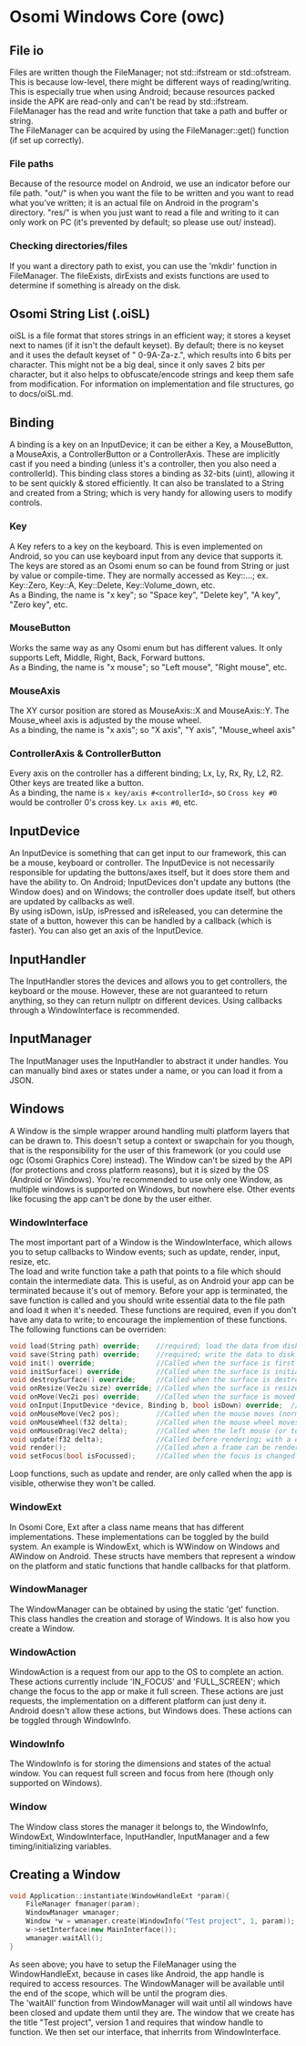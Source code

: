 # Osomi Windows Core (owc)
## File io
Files are written though the FileManager; not std::ifstream or std::ofstream. This is because low-level, there might be different ways of reading/writing. This is especially true when using Android; because resources packed inside the APK are read-only and can't be read by std::ifstream. FileManager has the read and write function that take a path and buffer or string.  
The FileManager can be acquired by using the FileManager::get() function (if set up correctly).
### File paths
Because of the resource model on Android, we use an indicator before our file path. "out/" is when you want the file to be written and you want to read what you've written; it is an actual file on Android in the program's directory. "res/" is when you just want to read a file and writing to it can only work on PC (it's prevented by default; so please use out/ instead).
### Checking directories/files
If you want a directory path to exist, you can use the 'mkdir' function in FileManager. The fileExists, dirExists and exists functions are used to determine if something is already on the disk.
## Osomi String List (.oiSL)
oiSL is a file format that stores strings in an efficient way; it stores a keyset next to names (if it isn't the default keyset). By default; there is no keyset and it uses the default keyset of " 0-9A-Za-z.", which results into 6 bits per character. This might not be a big deal, since it only saves 2 bits per character, but it also helps to obfuscate/encode strings and keep them safe from modification. For information on implementation and file structures, go to docs/oiSL.md.
## Binding
A binding is a key on an InputDevice; it can be either a Key, a MouseButton, a MouseAxis, a ControllerButton or a ControllerAxis. These are implicitly cast if you need a binding (unless it's a controller, then you also need a controllerId). This binding class stores a binding as 32-bits (uint), allowing it to be sent quickly & stored efficiently. It can also be translated to a String and created from a String; which is very handy for allowing users to modify controls.
### Key
A Key refers to a key on the keyboard. This is even implemented on Android, so you can use keyboard input from any device that supports it. The keys are stored as an Osomi enum so can be found from String or just by value or compile-time. They are normally accessed as Key::...; ex. Key::Zero, Key::A, Key::Delete, Key::Volume_down, etc.  
As a Binding, the name is "x key"; so "Space key", "Delete key", "A key", "Zero key", etc.
### MouseButton
Works the same way as any Osomi enum but has different values. It only supports Left, Middle, Right, Back, Forward buttons.  
As a Binding, the name is "x mouse"; so "Left mouse", "Right mouse", etc.
### MouseAxis
The XY cursor position are stored as MouseAxis::X and MouseAxis::Y. The Mouse_wheel axis is adjusted by the mouse wheel.  
As a binding, the name is "x axis"; so "X axis", "Y axis", "Mouse_wheel axis"
### ControllerAxis & ControllerButton
Every axis on the controller has a different binding; Lx, Ly, Rx, Ry, L2, R2. Other keys are treated like a button.  
As a binding, the name is `x key/axis #<controllerId>`, so `Cross key #0` would be controller 0's cross key. `Lx axis #0`, etc.
## InputDevice
An InputDevice is something that can get input to our framework, this can be a mouse, keyboard or controller. The InputDevice is not necessarily responsible for updating the buttons/axes itself, but it does store them and have the ability to. On Android; InputDevices don't update any buttons (the Window does) and on Windows; the controller does update itself, but others are updated by callbacks as well.  
By using isDown, isUp, isPressed and isReleased, you can determine the state of a button, however this can be handled by a callback (which is faster). You can also get an axis of the InputDevice.
## InputHandler
The InputHandler stores the devices and allows you to get controllers, the keyboard or the mouse. However, these are not guaranteed to return anything, so they can return nullptr on different devices. Using callbacks through a WindowInterface is recommended.
## InputManager
The InputManager uses the InputHandler to abstract it under handles. You can manually bind axes or states under a name, or you can load it from a JSON.
## Windows
A Window is the simple wrapper around handling multi platform layers that can be drawn to. This doesn't setup a context or swapchain for you though, that is the responsibility for the user of this framework (or you could use ogc (Osomi Graphics Core) instead). The Window can't be sized by the API (for protections and cross platform reasons), but it is sized by the OS (Android or Windows). You're recommended to use only one Window, as multiple windows is supported on Windows, but nowhere else. Other events like focusing the app can't be done by the user either.
### WindowInterface
The most important part of a Window is the WindowInterface, which allows you to setup callbacks to Window events; such as update, render, input, resize, etc.  
The load and write function take a path that points to a file which should contain the intermediate data. This is useful, as on Android your app can be terminated because it's out of memory. Before your app is terminated, the save function is called and you should write essential data to the file path and load it when it's needed. These functions are required, even if you don't have any data to write; to encourage the implemention of these functions.  
The following functions can be overriden:
```cpp
void load(String path) override;    //required; load the data from disk
void save(String path) override;    //required; write the data to disk
void init() override;               //Called when the surface is first initialized
void initSurface() override;        //Called when the surface is initialized (resized or initialized)
void destroySurface() override;     //Called when the surface is destroyed
void onResize(Vec2u size) override; //Called when the surface is resized
void onMove(Vec2i pos) override;    //Called when the surface is moved
void onInput(InputDevice *device, Binding b, bool isDown) override;  //Called when a boolean binding has changed state
void onMouseMove(Vec2 pos);         //Called when the mouse moves (normalized coordinates [0, 1])
void onMouseWheel(f32 delta);       //Called when the mouse wheel moves
void onMouseDrag(Vec2 delta);       //Called when the left mouse (or touchscreen) is clicked and the mouse moves
void update(f32 delta);             //Called before rendering; with a delta time between frames
void render();                      //Called when a frame can be rendered (after render), only use this function for render-heavy functions, setup everything in update, not render.
void setFocus(bool isFocussed);     //Called when the focus is changed
```
Loop functions, such as update and render, are only called when the app is visible, otherwise they won't be called.
### WindowExt
In Osomi Core, Ext after a class name means that has different implementations. These implementations can be toggled by the build system. An example is WindowExt, which is WWindow on Windows and AWindow on Android. These structs have members that represent a window on the platform and static functions that handle callbacks for that platform.
### WindowManager
The WindowManager can be obtained by using the static 'get' function. This class handles the creation and storage of Windows. It is also how you create a Window.
### WindowAction
WindowAction is a request from our app to the OS to complete an action. These actions currently include 'IN_FOCUS' and 'FULL_SCREEN'; which change the focus to the app or make it full screen. These actions are just requests, the implementation on a different platform can just deny it. Android doesn't allow these actions, but Windows does. These actions can be toggled through WindowInfo.
### WindowInfo
The WindowInfo is for storing the dimensions and states of the actual window. You can request full screen and focus from here (though only supported on Windows).
### Window
The Window class stores the manager it belongs to, the WindowInfo, WindowExt, WindowInterface, InputHandler, InputManager and a few timing/initializing variables.
## Creating a Window
```cpp
void Application::instantiate(WindowHandleExt *param){
	FileManager fmanager(param);
	WindowManager wmanager;
	Window *w = wmanager.create(WindowInfo("Test project", 1, param));
	w->setInterface(new MainInterface());
	wmanager.waitAll();
}
```
As seen above; you have to setup the FileManager using the WindowHandleExt, because in cases like Android, the app handle is required to access resources. The WindowManager will be available until the end of the scope, which will be until the program dies.  
The 'waitAll' function from WindowManager will wait until all windows have been closed and update them until they are. The window that we create has the title "Test project", version 1 and requires that window handle to function. We then set our interface, that inherrits from WindowInterface.
